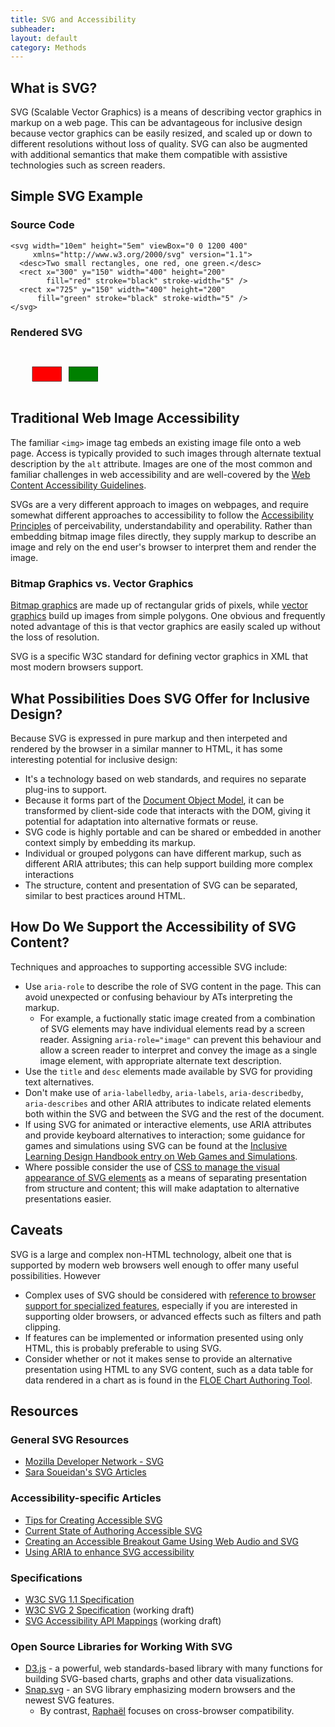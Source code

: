 ```yaml
---
title: SVG and Accessibility
subheader:
layout: default
category: Methods
---
```


## What is SVG?

SVG (Scalable Vector Graphics) is a means of describing vector graphics in markup on a web page. This can be advantageous for inclusive design because vector graphics can be easily resized, and scaled up or down to different resolutions without loss of quality. SVG can also be augmented with additional semantics that make them compatible with assistive technologies such as screen readers.

## Simple SVG Example

### Source Code
```
<svg width="10em" height="5em" viewBox="0 0 1200 400"
     xmlns="http://www.w3.org/2000/svg" version="1.1">
  <desc>Two small rectangles, one red, one green.</desc>
  <rect x="300" y="150" width="400" height="200"
        fill="red" stroke="black" stroke-width="5" />
  <rect x="725" y="150" width="400" height="200"
      fill="green" stroke="black" stroke-width="5" />
</svg>
```
### Rendered SVG

<svg width="10em" height="5em" viewBox="0 0 1200 400"
     xmlns="http://www.w3.org/2000/svg" version="1.1">
  <desc>Two small rectangles, one red, one green.</desc>
  <rect x="300" y="150" width="400" height="200"
        fill="red" stroke="black" stroke-width="5" />
  <rect x="800" y="150" width="400" height="200"
      fill="green" stroke="black" stroke-width="5" />
</svg>

## Traditional Web Image Accessibility

The familiar `<img>` image tag embeds an existing image file onto a web page. Access is typically provided to such images through alternate textual description by the `alt` attribute. Images are one of the most common and familiar challenges in web accessibility and are well-covered by the <a href="https://www.w3.org/TR/WCAG20/" target="_blank" class="link-external">Web Content Accessibility Guidelines</a>.

SVGs are a very different approach to images on webpages, and require somewhat different approaches to accessibility to follow the [Accessibility Principles](/AccessibilityPrinciples.html) of perceivability, understandability and operability. Rather than embedding bitmap image files directly, they supply markup to describe an image and rely on the end user's browser to interpret them and render the image.

### Bitmap Graphics vs. Vector Graphics

<a href="https://en.wikipedia.org/wiki/Bitmap" target="_blank" class="link-external">Bitmap graphics</a> are made up of rectangular grids of pixels, while <a href="https://en.wikipedia.org/wiki/Vector_graphics" target="_blank" class="link-external">vector graphics</a> build up images from simple polygons. One obvious and frequently noted advantage of this is that vector graphics are easily scaled up without the loss of resolution.

SVG is a specific W3C standard for defining vector graphics in XML that most modern browsers support.

## What Possibilities Does SVG Offer for Inclusive Design?

Because SVG is expressed in pure markup and then interpeted and rendered by the browser in a similar manner to HTML, it has some interesting potential for inclusive design:

* It's a technology based on web standards, and requires no separate plug-ins to support.
* Because it forms part of the <a href="https://en.wikipedia.org/wiki/Document_Object_Model" target="_blank" class="link-external">Document Object Model</a>, it can be transformed by client-side code that interacts with the DOM, giving it potential for adaptation into alternative formats or reuse.
* SVG code is highly portable and can be shared or embedded in another context simply by embedding its markup.
* Individual or grouped polygons can have different markup, such as different ARIA attributes; this can help support building more complex interactions
* The structure, content and presentation of SVG can be separated, similar to best practices around HTML.

## How Do We Support the Accessibility of SVG Content?

Techniques and approaches to supporting accessible SVG include:

* Use `aria-role` to describe the role of SVG content in the page. This can avoid unexpected or confusing behaviour by ATs interpreting the markup.
  * For example, a fuctionally static image created from a combination of SVG elements may have individual elements read by a screen reader. Assigning `aria-role="image"` can prevent this behaviour and allow a screen reader to interpret and convey the image as a single image element, with appropriate alternate text description.
* Use the `title` and `desc` elements made available by SVG for providing text alternatives.
* Don't make use of `aria-labelledby`, `aria-labels`, `aria-describedby`, `aria-describes` and other ARIA attributes to indicate related elements both within the SVG and between the SVG and the rest of the document.
* If using SVG for animated or interactive elements, use ARIA attributes and provide keyboard alternatives to interaction; some guidance for games and simulations using SVG can be found at the [Inclusive Learning Design Handbook entry on Web Games and Simulations](/WebGamesAndSimulations.html).
* Where possible consider the use of <a href="https://developer.mozilla.org/en-US/docs/Web/Guide/CSS/Getting_started/SVG_and_CSS" target="_blank" class="link-external">CSS to manage the visual appearance of SVG elements</a> as a means of separating presentation from structure and content; this will make adaptation to alternative presentations easier.

## Caveats

SVG is a large and complex non-HTML technology, albeit one that is supported by modern web browsers well enough to offer many useful possibilities. However

* Complex uses of SVG should be considered with <a href="http://caniuse.com/#cats=SVG" target="_blank" class="link-external">reference to browser support for specialized features</a>, especially if you are interested in supporting older browsers, or advanced effects such as filters and path clipping.
* If features can be implemented or information presented using only HTML, this is probably preferable to using SVG.
* Consider whether or not it makes sense to provide an alternative presentation using HTML to any SVG content, such as a data table for data rendered in a chart as is found in the <a href="http://build.fluidproject.org/chartAuthoring/demos/" target="_blank" class="link-external">FLOE Chart Authoring Tool</a>.

## Resources

### General SVG Resources

* <a href="https://developer.mozilla.org/en-US/docs/Web/SVG" target="_blank" class="link-external">Mozilla Developer Network - SVG</a>
* <a href="https://sarasoueidan.com/tags/svg/" target="_blank" class="link-external">Sara Soueidan's SVG Articles</a>

### Accessibility-specific Articles

* <a href="http://www.sitepoint.com/tips-accessible-svg/" target="_blank" class="link-external">Tips for Creating Accessible SVG</a>
* <a href="http://schepers.cc/authoring-accessible-svg" target="_blank" class="link-external">Current State of Authoring Accessible SVG</a>
* <a href="http://www.sitepoint.com/creating-accessible-breakout-game-using-web-audio-svg/" target="_blank" class="link-external">Creating an Accessible Breakout Game Using Web Audio and SVG</a>
* <a href="https://www.paciellogroup.com/blog/2013/12/using-aria-enhance-svg-accessibility/" target="_blank" class="link-external">Using ARIA to enhance SVG accessibility</a>

### Specifications

* <a href="https://www.w3.org/TR/SVG/" target="_blank" class="link-external">W3C SVG 1.1 Specification</a>
* <a href="https://www.w3.org/TR/SVG/" target="_blank" class="link-external">W3C SVG 2 Specification</a> (working draft)
* <a href="https://www.w3.org/TR/svg-aam-1.0/" target="_blank" class="link-external">SVG Accessibility API Mappings</a> (working draft)

### Open Source Libraries for Working With SVG
* <a href="https://d3js.org/" target="_blank" class="link-external">D3.js</a> - a powerful, web standards-based library with many functions for building SVG-based charts, graphs and other data visualizations.
* <a href="http://snapsvg.io/" target="_blank" class="link-external">Snap.svg</a> - an SVG library emphasizing modern browsers and the newest SVG features.
  * By contrast, <a href="https://github.com/DmitryBaranovskiy/raphael" target="_blank" class="link-external">Raphaël</a> focuses on cross-browser compatibility.
